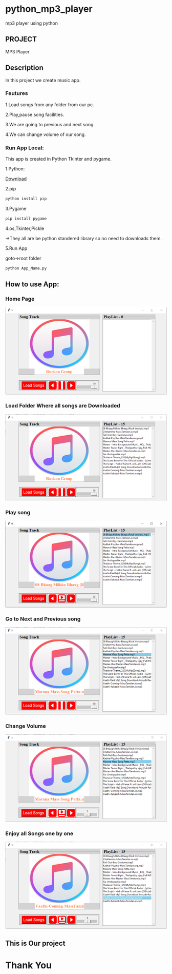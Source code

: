 # python_mp3_player
mp3 player using python
## PROJECT

MP3 Player

## Description

In this project we create music app.

### Feutures

1.Load songs from any folder from our pc.

2.Play,pause song facilities.

3.We are going to previous and next song.

4.We can change volume of our song.

### Run App Local:

This app is created in Python Tkinter and pygame.

1.Python:

[Download](https://www.python.org/downloads/)

2.pip

```bash
python install pip
```

3.Pygame

```bash
pip install pygame
```

4.os,Tkinter,Pickle

->They all are be python standered library so no need to downloads them.

5.Run App

goto->root folder

```bash
python App_Name.py
```

## How to use App:

### Home Page

![Home Page](./Output/1.png)

### Load Folder Where all songs are Downloaded

![Spi Page](./Output/2.png)

### Play song

![Grade Page](./Output/3.png)

### Go to Next and Previous song

![Ans Page](./Output/4.png)

### Change Volume

![Ans Page](./Output/5.png)

### Enjoy all Songs one by one

![Ans Page](./Output/6.png)

## This is Our project

# Thank You
